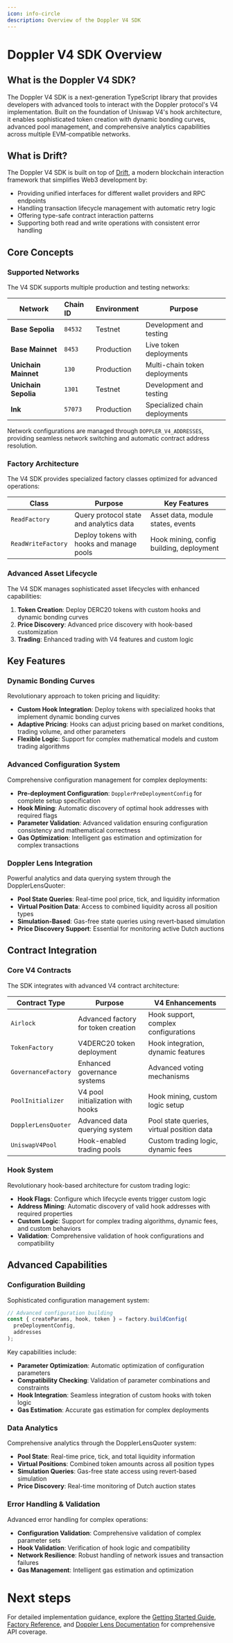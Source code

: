 ```yaml
---
icon: info-circle
description: Overview of the Doppler V4 SDK
---
```


# Doppler V4 SDK Overview

## What is the Doppler V4 SDK?

The Doppler V4 SDK is a next-generation TypeScript library that provides developers with advanced tools to interact with the Doppler protocol's V4 implementation. Built on the foundation of Uniswap V4's hook architecture, it enables sophisticated token creation with dynamic bonding curves, advanced pool management, and comprehensive analytics capabilities across multiple EVM-compatible networks.

## What is Drift?

The Doppler V4 SDK is built on top of [Drift](https://drift.sh/), a modern blockchain interaction framework that simplifies Web3 development by:

- Providing unified interfaces for different wallet providers and RPC endpoints
- Handling transaction lifecycle management with automatic retry logic
- Offering type-safe contract interaction patterns
- Supporting both read and write operations with consistent error handling

## Core Concepts

### Supported Networks

The V4 SDK supports multiple production and testing networks:

| Network              | Chain ID | Environment | Purpose                           |
| -------------------- | :------- | ----------- | --------------------------------- |
| **Base Sepolia**     | `84532`  | Testnet     | Development and testing           |
| **Base Mainnet**     | `8453`   | Production  | Live token deployments           |
| **Unichain Mainnet** | `130`    | Production  | Multi-chain token deployments    |
| **Unichain Sepolia** | `1301`   | Testnet     | Development and testing           |
| **Ink**              | `57073`  | Production  | Specialized chain deployments    |

Network configurations are managed through `DOPPLER_V4_ADDRESSES`, providing seamless network switching and automatic contract address resolution.

### Factory Architecture

The V4 SDK provides specialized factory classes optimized for advanced operations:

| Class                | Purpose                                    | Key Features                        |
| -------------------- | ------------------------------------------ | ----------------------------------- |
| `ReadFactory`        | Query protocol state and analytics data   | Asset data, module states, events  |
| `ReadWriteFactory`   | Deploy tokens with hooks and manage pools | Hook mining, config building, deployment |

### Advanced Asset Lifecycle

The V4 SDK manages sophisticated asset lifecycles with enhanced capabilities:

1. **Token Creation**: Deploy DERC20 tokens with custom hooks and dynamic bonding curves
2. **Price Discovery**: Advanced price discovery with hook-based customization
3. **Trading**: Enhanced trading with V4 features and custom logic

## Key Features

### Dynamic Bonding Curves

Revolutionary approach to token pricing and liquidity:

- **Custom Hook Integration**: Deploy tokens with specialized hooks that implement dynamic bonding curves
- **Adaptive Pricing**: Hooks can adjust pricing based on market conditions, trading volume, and other parameters
- **Flexible Logic**: Support for complex mathematical models and custom trading algorithms

### Advanced Configuration System

Comprehensive configuration management for complex deployments:

- **Pre-deployment Configuration**: `DopplerPreDeploymentConfig` for complete setup specification
- **Hook Mining**: Automatic discovery of optimal hook addresses with required flags
- **Parameter Validation**: Advanced validation ensuring configuration consistency and mathematical correctness
- **Gas Optimization**: Intelligent gas estimation and optimization for complex transactions

### Doppler Lens Integration

Powerful analytics and data querying system through the DopplerLensQuoter:

- **Pool State Queries**: Real-time pool price, tick, and liquidity information
- **Virtual Position Data**: Access to combined liquidity across all position types
- **Simulation-Based**: Gas-free state queries using revert-based simulation
- **Price Discovery Support**: Essential for monitoring active Dutch auctions

## Contract Integration

### Core V4 Contracts

The SDK integrates with advanced V4 contract architecture:

| Contract Type           | Purpose                                | V4 Enhancements                    |
| ----------------------- | -------------------------------------- | ---------------------------------- |
| `Airlock`              | Advanced factory for token creation   | Hook support, complex configurations |
| `TokenFactory`         | V4DERC20 token deployment             | Hook integration, dynamic features |
| `GovernanceFactory`    | Enhanced governance systems           | Advanced voting mechanisms        |
| `PoolInitializer`      | V4 pool initialization with hooks     | Hook mining, custom logic setup  |
| `DopplerLensQuoter`    | Advanced data querying system         | Pool state queries, virtual position data |
| `UniswapV4Pool`        | Hook-enabled trading pools            | Custom trading logic, dynamic fees |

### Hook System

Revolutionary hook-based architecture for custom trading logic:

- **Hook Flags**: Configure which lifecycle events trigger custom logic
- **Address Mining**: Automatic discovery of valid hook addresses with required properties
- **Custom Logic**: Support for complex trading algorithms, dynamic fees, and custom behaviors
- **Validation**: Comprehensive validation of hook configurations and compatibility

## Advanced Capabilities

### Configuration Building

Sophisticated configuration management system:

```typescript
// Advanced configuration building
const { createParams, hook, token } = factory.buildConfig(
  preDeploymentConfig, 
  addresses
);
```

Key capabilities include:

- **Parameter Optimization**: Automatic optimization of configuration parameters
- **Compatibility Checking**: Validation of parameter combinations and constraints
- **Hook Integration**: Seamless integration of custom hooks with token logic
- **Gas Estimation**: Accurate gas estimation for complex deployments

### Data Analytics

Comprehensive analytics through the DopplerLensQuoter system:

- **Pool State**: Real-time price, tick, and total liquidity information
- **Virtual Positions**: Combined token amounts across all position types
- **Simulation Queries**: Gas-free state access using revert-based simulation
- **Price Discovery**: Real-time monitoring of Dutch auction states

### Error Handling & Validation

Advanced error handling for complex operations:

- **Configuration Validation**: Comprehensive validation of complex parameter sets
- **Hook Validation**: Verification of hook logic and compatibility
- **Network Resilience**: Robust handling of network issues and transaction failures
- **Gas Management**: Intelligent gas estimation and optimization

# Next steps

For detailed implementation guidance, explore the [Getting Started Guide](./getting-started.md), [Factory Reference](./factory.md), and [Doppler Lens Documentation](./lens.md) for comprehensive API coverage. 